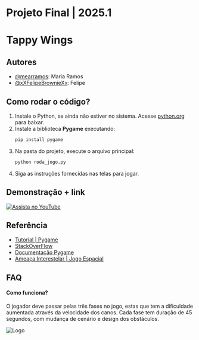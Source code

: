 # Projeto Final | 2025.1


# Tappy Wings




## Autores

- [@mearramos](https://www.github.com/mearramos): Maria Ramos 
- [@xXFelipeBrownieXx](https://github.com/xXFelipeBrownieXx): Felipe 


## Como rodar o código?
1. Instale o Python, se ainda não estiver no sistema. Acesse [python.org](https://www.python.org/downloads/) para baixar.
2. Instale a biblioteca **Pygame** executando:
   ```bash
   pip install pygame
3. Na pasta do projeto, execute o arquivo principal:
   ```bash
   python roda_jogo.py
3. Siga as instruções fornecidas nas telas para jogar.

## Demonstração + link

[![Assista no YouTube](https://img.youtube.com/vi/ceW-A-YbAzE/hqdefault.jpg)](https://youtu.be/ceW-A-YbAzE)


## Referência

 - [Tutorial | Pygame](https://insper.github.io/DesignDeSoftware/pygame/handout/)
 - [StackOverFlow](https://stackoverflow.com/questions)
 - [Documentação Pygame](https://www.pygame.org/docs/ref/image.html)
 - [Ameaça Interestelar | Jogo Espacial](https://github.com/MicaeleGomes/Ameaca-Interestelar-Jogo-Espacial)


## FAQ

#### Como funciona?
O jogador deve passar pelas três fases no jogo, estas que tem a dificuldade aumentada através da velocidade dos canos. Cada fase tem duração de 45 segundos, com mudança de cenário e design dos obstáculos. 

![Logo](assets/img/Logo_Insper.png)

